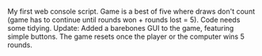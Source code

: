 My first web console script. Game is a best of five where draws don't count (game has to continue until rounds won + rounds lost = 5). Code needs some tidying.
Update: Added a barebones GUI to the game, featuring simple buttons. The game resets once the player or the computer wins 5 rounds.